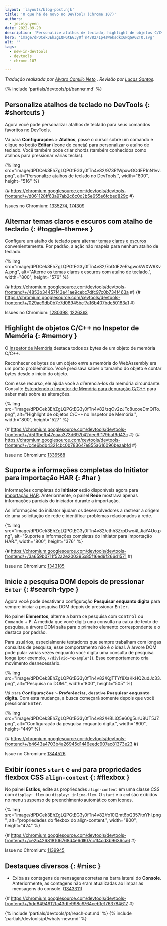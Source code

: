 ```yaml
---
layout: 'layouts/blog-post.njk'
title: 'O que há de novo no DevTools (Chrome 107)'
authors:
  - jecelynyeen
date: 2022-09-20
description: 'Personalize atalhos de teclado, highlight de objetos C/C++ no Inspetor de Memória muito mais.'
hero: 'image/dPDCek3EhZgLQPGtEG3y0fTn4v82/1p4sWeksdkx6NqGAG2TO.svg'
alt: ''
tags:
  - new-in-devtools
  - devtools
  - chrome-107

---
```


*Tradução realizada por [Alvaro Camillo Neto](https://www.linkedin.com/in/alvarocamillont/) . Revisão por [Lucas Santos](https://lsantos.dev).*

{% include 'partials/devtools/pt/banner.md' %}

<!-- Translation instructions:
  1. Remove the "draft: true" tag above when submitting PR
  2. Provide translations under each of the English commented original content
  3. Translate the "description" tag above
  4. Translate all the <img> alt text
  5. Update the whats-new.md file -->

<!-- Content starts here -->

<!-- ## Customize keyboard shortcuts in DevTools {: #shortcuts } -->
## Personalize atalhos de teclado no DevTools {: #shortcuts } 
<!-- You can now customize keyboard shortcuts for your favorite commands in DevTools. -->
Agora você pode personalizar atalhos de teclado para seus comandos favoritos no DevTools.
<!-- Go to **Settings** > **Shortcuts**, hover over a command and click the **Edit** button (pen icon) to customize the keyboard shortcut. You can create chords (a.k.a multi-key press shortcuts) as well.  -->
Vá para **Configurações** > **Atalhos**, passe o cursor sobre um comando e clique no botão **Editar** (ícone de caneta) para personalizar o atalho de teclado. Você também pode criar chords (também conhecidos como atalhos para pressionar várias teclas).

{% Img src="image/dPDCek3EhZgLQPGtEG3y0fTn4v82/973EfWpxwGOdEF1nN1vv.png", alt="Personalize atalhos de teclado no DevTools.", width="800", height="516" %}

{# https://chromium.googlesource.com/devtools/devtools-frontend/+/d061128ff63a97ab2c6c0d2b5e655e6fcbed829c #}

Issues no Chromium: [1335274](https://crbug.com/1335274), [174309](https://crbug.com/174309)


<!-- ## Toggle light and dark themes with keyboard shortcut {: #toggle-themes } -->
## Alternar temas claros e escuros com atalho de teclado {: #toggle-themes }
<!-- Configure a keyboard shortcut to toggle [light and dark themes](/docs/devtools/rendering/emulate-css/#emulate-css-media-feature-prefers-color-scheme) conveniently. By default, the action doesn’t map to any keyboard shortcut. -->
Configure um atalho de teclado para alternar [temas claros e escuros](/docs/devtools/rendering/emulate-css/#emulate-css-media-feature-prefers-color-scheme) convenientemente. Por padrão, a ação não mapeia para nenhum atalho de teclado.

{% Img src="image/dPDCek3EhZgLQPGtEG3y0fTn4v82/7oGdE2eRsgwokWXW9XvA.png", alt="Alterne os temas claros e escuros com atalho de teclado.", width="800", height="576" %}

{# https://chromium.googlesource.com/devtools/devtools-frontend/+/4853b34457f43e41ae9cebc7dfc97c0b734f463a #}
{# https://chromium.googlesource.com/devtools/devtools-frontend/+/029ac9db0b7e7d08945bcf7a16b407bde50183a1 #}

Issues no Chromium: [1280398](https://crbug.com/1280398), [1226363](https://crbug.com/1226363)


<!-- ## Highlight C/C++ objects in the Memory Inspector {: #memory } -->
## Highlight de objetos C/C++ no Inspetor de Memória {: #memory }
<!-- The [Memory Inspector](/docs/devtools/memory-inspector/) highlights all the bytes of a C/C++ memory object. -->
O [Inspetor de Memória](/docs/devtools/memory-inspector/) destaca todos os bytes de um objeto de memória C/C++.
<!-- Recognizing an object’s bytes among the surrounding WebAssembly memory was a pain point. You have to know the object’s size and count bytes from the object’s start. -->
Reconhecer os bytes de um objeto entre a memória do WebAssembly era um ponto problemático. Você precisava saber o tamanho do objeto e contar bytes desde o início do objeto.
<!-- With this feature,  it helps you tell them apart from the surrounding memory. See [Extending the Memory Inspector for C/C++ debugging](/blog/memory-inspector-extended-cpp/) to learn more about the changes. -->
Com esse recurso, ele ajuda você a diferenciá-los da memória circundante. Consulte [Estendendo o Inspetor de Memória para depuração C/C++](/blog/memory-inspector-extended-cpp/) para saber mais sobre as alterações.

{% Img src="image/dPDCek3EhZgLQPGtEG3y0fTn4v82/zqOv2zJTc8ucoeDmQiTo.png", alt="Highlight de objetos C/C++ no Inspetor de Memória.", width="800", height="527" %}

{# https://chromium.googlesource.com/devtools/devtools-frontend/+/d5f3befb47eaaa373d697b42dec6f179baf9d42c #}
{# https://chromium.googlesource.com/devtools/devtools-frontend/+/c4e6bdb4321cbc0b783647e855a616096beaabfd #}

Issue no Chromium: [1336568](https://crbug.com/1336568)


<!-- ## Support full initiator information for HAR import {: #har } -->
## Suporte a informações completas do Initiator para importação HAR {: #har }
<!-- Full **Initiator** information is available now for [HAR import](/docs/devtools/network/reference/#save-as-har). Previously, the **Network** panel only shows partial initiator information during import. -->
Informações completas do **Initiator** estão disponíveis agora para [importação HAR](/docs/devtools/network/reference/#save-as-har). Anteriormente, o painel **Rede** mostrava apenas informações parciais do iniciador durante a importação.
<!-- The initiator information helps developers to trace the origin of a network request and identify network-related issues.  -->
As informações do initiator ajudam os desenvolvedores a rastrear a origem de uma solicitação de rede e identificar problemas relacionados à rede.

{% Img src="image/dPDCek3EhZgLQPGtEG3y0fTn4v82/cthh3ZrpDwo4LJiaY4Uo.png", alt="Suporte a informações completas do Initiator para importação HAR.", width="800", height="376" %}

{# https://chromium.googlesource.com/devtools/devtools-frontend/+/3a659b0711f52a2e200395b85f16ed9f266d1571 #}

Issue no Chromium: [1343185](https://crbug.com/1343185)



<!-- ## Start DOM search after pressing `Enter` {: #search-type } -->
## Inicie a pesquisa DOM depois de pressionar `Enter` {: #search-type }
<!-- You can now disable the **Search as you type** setting to always start DOM search after pressing <kbd>Enter</kbd>.  -->
Agora você pode desativar a configuração **Pesquisar enquanto digita** para sempre iniciar a pesquisa DOM depois de pressionar <kbd>Enter</kbd>.
<!-- In the **Elements** panel, toggle the search bar with <kbd>Control</kbd> or <kbd>Command</kbd> + <kbd>F</kbd>. As you type a query in the search textbox, the DOM tree will jump to the first matching element and highlight it by default.  -->
No painel **Elementos**, alterne a barra de pesquisa com <kbd>Control</kbd> ou <kbd>Comando</kbd> + <kbd>F</kbd>. À medida que você digita uma consulta na caixa de texto de pesquisa, a árvore DOM salta para o primeiro elemento correspondente e o destaca por padrão.
<!-- For users, especially testers who always work with lengthy search queries, this behavior is not ideal. The DOM tree might jump multiple times as you type in a lengthy search query (e.g. `//div[@id="example"]`). This behavior creates unnecessary motion. -->
Para usuários, especialmente testadores que sempre trabalham com longas consultas de pesquisa, esse comportamento não é o ideal. A árvore DOM pode pular várias vezes enquanto você digita uma consulta de pesquisa longa (por exemplo, `//div[@id="example"]`). Esse comportamento cria movimento desnecessário.

{% Img src="image/dPDCek3EhZgLQPGtEG3y0fTn4v82/KgTTYf8XaKkHQ2udJc33.png", alt="Pesquisa no DOM.", width="800", height="505" %}

<!-- Go to **Settings** > **Preferences**, disable **Search as you type**. With this change, the search will start only after you press <kbd>Enter</kbd>. -->
Vá para **Configurações** > **Preferências**, desative **Pesquisar enquanto digita**. Com esta mudança, a busca começará somente depois que você pressionar <kbd>Enter</kbd>.

{% Img src="image/dPDCek3EhZgLQPGtEG3y0fTn4v82/HBLiQ5e60g5urU8UT5J7.png", alt="Configuração da pesquisa enquanto digita.", width="800", height="449" %}

{# https://chromium.googlesource.com/devtools/devtools-frontend/+/b4643a4703b4a26945d1446eedc907ac81373e23 #}

Issue no Chromium: [1344526](https://crbug.com/1344526)


<!-- ## Display `start` and `end` icons for `align-content` CSS flexbox properties {: #flexbox } -->
## Exibir ícones `start` e `end` para propriedades flexbox CSS `align-content` {: #flexbox }
<!-- In the **Styles** pane, edit the `align-content` properties in a CSS class with `display: flex` or `display: inline-flex`. The `start` and `end` show in the auto-complete dropdown with icons. -->
No painel **Estilos**, edite as propriedades `align-content` em uma classe CSS com `display: flex` ou `display: inline-flex`. O `start` e o `end` são exibidos no menu suspenso de preenchimento automático com ícones.

{% Img src="image/dPDCek3EhZgLQPGtEG3y0fTn4v82/fo10I2mt6bQ357itnYhl.png", alt="propriedades do flexbox do align-content.", width="800", height="424" %}

{# https://chromium.googlesource.com/devtools/devtools-frontend/+/ce2b426818106768d4e6d907cc1f4cd3b9636ca6 #}

Issue no Chromium: [1139945](https://crbug.com/1139945)


<!-- ## Miscellaneous highlights {: #misc } -->
 ## Destaques diversos {: #misc }
<!-- - Display correct message counts in the **Console** sidebar. Previously, the counts didn't refresh when clearing console messages. ([1343311](https://crbug.com/1343311)) -->
 - Exiba as contagens de mensagens corretas na barra lateral do **Console**. Anteriormente, as contagens não eram atualizadas ao limpar as mensagens do console. ([1343311](https://crbug.com/1343311))

{# https://chromium.googlesource.com/devtools/devtools-frontend/+/5dd8494912fa43dfe998c9764ceb1e1763784617 #}


{% include 'partials/devtools/pt/reach-out.md' %}
{% include 'partials/devtools/pt/whats-new.md' %}
